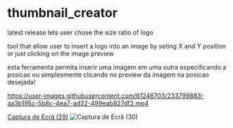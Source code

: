 # thumbnail_creator

latest release lets user chose the size ratio of logo


tool that allow user to insert a logo into an image by seting X and Y position or just clicking on the image preview

esta ferramenta permita inserir uma imagem em uma outra especificando a posicao ou simplesmente clicando no preview da imagem na posicao desejada!



https://user-images.githubusercontent.com/61246703/233799883-aa3b195c-5b8c-4ea7-ad32-499eab927df2.mp4


[Captura de Ecrã (29)](https://user-images.githubusercontent.com/61246703/233799351-1c9ccf69-df85-433d-825b-98d3b439912b.png)
![Captura de Ecrã (30)](https://user-images.githubusercontent.com/61246703/233799353-387baed7-686a-4782-9303-1409d19a01e2.png)

